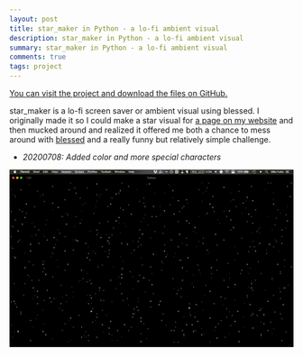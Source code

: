 ```yaml
---
layout: post
title: star_maker in Python - a lo-fi ambient visual
description: star_maker in Python - a lo-fi ambient visual
summary: star_maker in Python - a lo-fi ambient visual
comments: true
tags: project
---
```


[You can visit the project and download the files on GitHub.](https://github.com/milofultz/star_maker)

star_maker is a lo-fi screen saver or ambient visual using blessed. I originally made it so I could make a star visual for [a page on my website](https://more.milofultz.com/2020/07/07/spacelove) and then mucked around and realized it offered me both a chance to mess around with [blessed](https://github.com/jquast/blessed) and a really funny but relatively simple challenge.

- *20200708: Added color and more special characters*

![screenshot of star_maker](https://raw.githubusercontent.com/milofultz/star_maker/master/screenshot.gif)